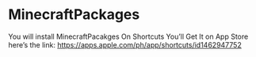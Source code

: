 # MinecraftPackages
You will install MinecraftPacakges On Shortcuts You’ll Get It on App Store here’s the link: https://apps.apple.com/ph/app/shortcuts/id1462947752
